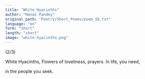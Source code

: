 ```yaml
---
title: "White Hyacinths"
author: "Manas Pandey"
original_path: "Poetry/Short_Poems/poem_5b.txt"
language: "en"
form: "short"
length: "short"
image: "white-hyacinths.png"
---
```

(2/3)

White Hyacinths,
Flowers of
loveliness, prayers.
In life, you need,

in the people you seek.